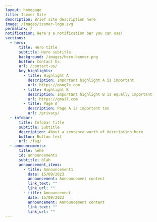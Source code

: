 ```yaml
---
layout: homepage
title: Isomer Site
description: Brief site description here
image: /images/isomer-logo.svg
permalink: /
notification: Here's a notification bar you can use!
sections:
  - hero:
      title: Hero title
      subtitle: Hero subtitle
      background: /images/hero-banner.png
      button: Contact Us
      url: /contact-us/
      key_highlights:
        - title: Highlight A
          description: Important highlight A is important
          url: https://google.com
        - title: Highlight B
          description: Important highlight B is equally important
          url: https://gmail.com
        - title: Page A
          description: Page A is important too
          url: /privacy/
  - infobar:
      title: Infobar title
      subtitle: Subtitle
      description: About a sentence worth of description here
      button: Button text
      url: /faq/
  - announcements:
      title: hehe
      id: announcements
      subtitle: blah
      announcement_items:
        - title: Announcement1
          date: 15/09/2023
          announcement: Announcement content
          link_text: ""
          link_url: ""
        - title: Announcement
          date: 15/09/2023
          announcement: Announcement content
          link_text: ""
          link_url: ""
---
```

